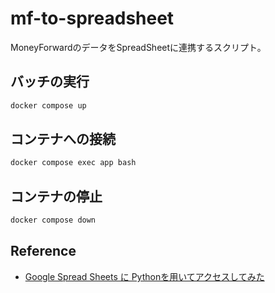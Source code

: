 # mf-to-spreadsheet

MoneyForwardのデータをSpreadSheetに連携するスクリプト。

## バッチの実行

```sh
docker compose up
```

## コンテナへの接続

```sh
docker compose exec app bash
```

## コンテナの停止

```sh
docker compose down
```

## Reference

- [Google Spread Sheets に Pythonを用いてアクセスしてみた](https://qiita.com/164kondo/items/eec4d1d8fd7648217935)

